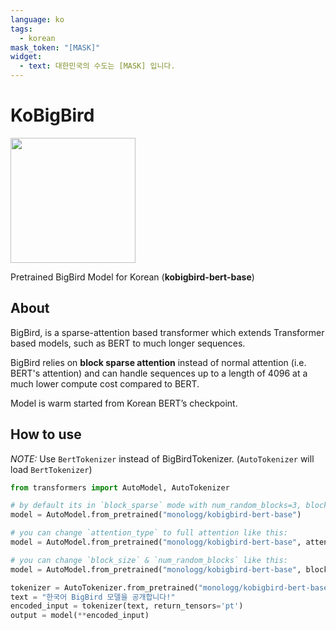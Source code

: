 ```yaml
---
language: ko
tags:
  - korean
mask_token: "[MASK]"
widget:
  - text: 대한민국의 수도는 [MASK] 입니다.
---
```


# KoBigBird

<img src="https://user-images.githubusercontent.com/28896432/140442206-e34b02d5-e279-47e5-9c2a-db1278b1c14d.png" width="200"/>

Pretrained BigBird Model for Korean (**kobigbird-bert-base**)

## About

BigBird, is a sparse-attention based transformer which extends Transformer based models, such as BERT to much longer sequences.

BigBird relies on **block sparse attention** instead of normal attention (i.e. BERT's attention) and can handle sequences up to a length of 4096 at a much lower compute cost compared to BERT.

Model is warm started from Korean BERT’s checkpoint.

## How to use

*NOTE:* Use `BertTokenizer` instead of BigBirdTokenizer. (`AutoTokenizer` will load `BertTokenizer`)

```python
from transformers import AutoModel, AutoTokenizer

# by default its in `block_sparse` mode with num_random_blocks=3, block_size=64
model = AutoModel.from_pretrained("monologg/kobigbird-bert-base")

# you can change `attention_type` to full attention like this:
model = AutoModel.from_pretrained("monologg/kobigbird-bert-base", attention_type="original_full")

# you can change `block_size` & `num_random_blocks` like this:
model = AutoModel.from_pretrained("monologg/kobigbird-bert-base", block_size=16, num_random_blocks=2)

tokenizer = AutoTokenizer.from_pretrained("monologg/kobigbird-bert-base")
text = "한국어 BigBird 모델을 공개합니다!"
encoded_input = tokenizer(text, return_tensors='pt')
output = model(**encoded_input)
```
